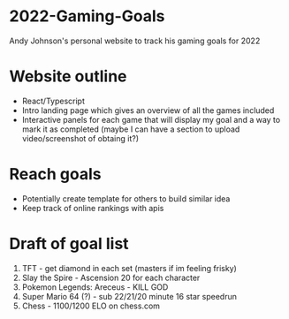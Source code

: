 # 2022-Gaming-Goals
Andy Johnson's personal website to track his gaming goals for 2022

# Website outline
- React/Typescript
- Intro landing page which gives an overview of all the games included
- Interactive panels for each game that will display my goal and a way to mark it as completed (maybe I can have a section to upload video/screenshot of obtaing it?)

# Reach goals
- Potentially create template for others to build similar idea
- Keep track of online rankings with apis

# Draft of goal list
1. TFT - get diamond in each set (masters if im feeling frisky)
2. Slay the Spire - Ascension 20 for each character
3. Pokemon Legends: Areceus - KILL GOD
4. Super Mario 64 (?) - sub 22/21/20 minute 16 star speedrun
5. Chess - 1100/1200 ELO on chess.com
